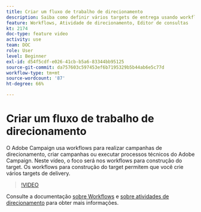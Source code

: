 ```yaml
---
title: Criar um fluxo de trabalho de direcionamento
description: Saiba como definir vários targets de entrega usando workflows para construção do target.
feature: Workflows, Atividade de direcionamento, Editor de consultas
kt: 2174
doc-type: feature video
activity: use
team: DOC
role: User
level: Beginner
exl-id: d54f5cdf-e026-41cb-b5a6-83344bb95125
source-git-commit: da757603c597453ef6b7195329b5b44ab6e5c77d
workflow-type: tm+mt
source-wordcount: '87'
ht-degree: 66%

---
```


# Criar um fluxo de trabalho de direcionamento

O Adobe Campaign usa workflows para realizar campanhas de direcionamento, criar campanhas ou executar processos técnicos do Adobe Campaign. Neste vídeo, o foco será nos workflows para construção do target. Os workflows para construção do target permitem que você crie vários targets de delivery.

>[!VIDEO](https://video.tv.adobe.com/v/25605?quality=12)

Consulte a documentação [sobre Workflows](https://experienceleague.adobe.com/docs/campaign-classic/using/automating-with-workflows/introduction/about-workflows.html?lang=pt-BR)
e [sobre atividades de direcionamento](https://experienceleague.adobe.com/docs/campaign-classic/using/automating-with-workflows/targeting-activities/about-targeting-activities.html) para obter mais informações.
